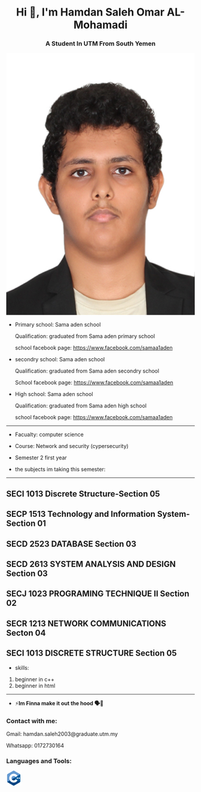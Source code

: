 <h1 align="center">Hi 👋, I'm Hamdan Saleh Omar AL-Mohamadi</h1>
<h3 align="center">A Student In UTM From South Yemen</h3>

<p align="center">
<img src="misc/pictures/my picture.jpg"  height="700" />
</p>

- Primary school: Sama aden school

  Qualification: graduated from Sama aden primary school

  school facebook page: https://www.facebook.com/samaa1aden
  
- secondry school: Sama aden school

  Qualification: graduated from Sama aden secondry school

  School facebook page: https://www.facebook.com/samaa1aden
  
- High school: Sama aden school

  Qualification: graduated from Sama aden high school

  school facebook page: https://www.facebook.com/samaa1aden

---------------------------------------------------------------------------------------------------------------------------------------------------------------------------------------------------------------------------------------------------------------------------------

- Facualty: computer science
- Course: Network and security (cypersecurity)
- Semester 2 first year

- the subjects im taking this semester:
-------------------------------------------------------------
  SECI 1013 Discrete Structure-Section 05
-------------------------------------------------------------
  SECP 1513 Technology and Information System-Section 01
-------------------------------------------------------------
  SECD 2523 DATABASE Section 03
-------------------------------------------------------------
  SECD 2613 SYSTEM ANALYSIS AND DESIGN Section 03
-------------------------------------------------------------
  SECJ 1023 PROGRAMING TECHNIQUE II Section 02
-------------------------------------------------------------
  SECR 1213 NETWORK COMMUNICATIONS Secton 04 
-------------------------------------------------------------
  SECI 1013 DISCRETE STRUCTURE Section 05
------------------------------------------------------------------------------------------------------------------------------------------------------------------------------------------------------------------------------------------------------------------------------


-  skills:
  1) beginner in c++
  2) beginner in html

------------------------------------------------------------------------------------------------------------------------------------------------------------------------------------------------------------------------------------------------------------------------------

- ⚡**Im Finna make it out the hood 🗣️🙏**

<h3 align="left">Contact with me:</h3>
Gmail: hamdan.saleh2003@graduate.utm.my

Whatsapp: 0172730164

<p align="left">
</p>

<h3 align="left">Languages and Tools:</h3>
<p align="left"> <a href="https://www.w3schools.com/cpp/" target="_blank" rel="noreferrer"> <img src="https://raw.githubusercontent.com/devicons/devicon/master/icons/cplusplus/cplusplus-original.svg" alt="cplusplus" width="40" height="40"/> </a> </p>
